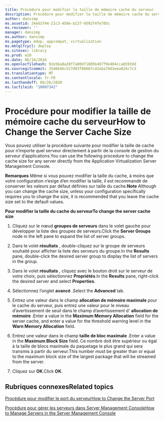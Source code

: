 ```yaml
---
title: Procédure pour modifier la taille de mémoire cache du serveur
description: Procédure pour modifier la taille de mémoire cache du serveur
author: dansimp
ms.assetid: 24e63744-21c3-458e-b137-9592f4fe785c
ms.reviewer: ''
manager: dansimp
ms.author: dansimp
ms.pagetype: mdop, appcompat, virtualization
ms.mktglfcycl: deploy
ms.sitesec: library
ms.prod: w10
ms.date: 06/16/2016
ms.openlocfilehash: 92e56a8a28f7a00d71805b497f9e404cca65919d
ms.sourcegitcommit: 354664bc527d93f80687cd2eba70d1eea024c7c3
ms.translationtype: MT
ms.contentlocale: fr-FR
ms.lasthandoff: 06/26/2020
ms.locfileid: "10807342"
---
```

# <span data-ttu-id="c65a8-103">Procédure pour modifier la taille de mémoire cache du serveur</span><span class="sxs-lookup"><span data-stu-id="c65a8-103">How to Change the Server Cache Size</span></span>


<span data-ttu-id="c65a8-104">Vous pouvez utiliser la procédure suivante pour modifier la taille de cache pour n’importe quel serveur directement à partir de la console de gestion du serveur d’applications.</span><span class="sxs-lookup"><span data-stu-id="c65a8-104">You can use the following procedure to change the cache size for any server directly from the Application Virtualization Server Management Console.</span></span>

<span data-ttu-id="c65a8-105">**Remarques**  Même si vous pouvez modifier la taille du cache, à moins que votre configuration n’exige d’en modifier la taille, il est recommandé de conserver les valeurs par défaut définies sur taille du cache.</span><span class="sxs-lookup"><span data-stu-id="c65a8-105">**Note** Although you can change the cache size, unless your configuration specifically requires you to change the size, it is recommended that you leave the cache size set to the default values.</span></span>

 

**<span data-ttu-id="c65a8-106">Pour modifier la taille du cache du serveur</span><span class="sxs-lookup"><span data-stu-id="c65a8-106">To change the server cache size</span></span>**

1.  <span data-ttu-id="c65a8-107">Cliquez sur le nœud **groupes de serveurs** dans le volet gauche pour développer la liste des groupes de serveurs.</span><span class="sxs-lookup"><span data-stu-id="c65a8-107">Click the **Server Groups** node in the left pane to expand the list of server groups.</span></span>

2.  <span data-ttu-id="c65a8-108">Dans le volet **résultats** , double-cliquez sur le groupe de serveurs souhaité pour afficher la liste des serveurs du groupe.</span><span class="sxs-lookup"><span data-stu-id="c65a8-108">In the **Results** pane, double-click the desired server group to display the list of servers in the group.</span></span>

3.  <span data-ttu-id="c65a8-109">Dans le volet **résultats** , cliquez avec le bouton droit sur le serveur de votre choix, puis sélectionnez **Propriétés**.</span><span class="sxs-lookup"><span data-stu-id="c65a8-109">In the **Results** pane, right-click the desired server and select **Properties**.</span></span>

4.  <span data-ttu-id="c65a8-110">Sélectionnez l’onglet **avancé** .</span><span class="sxs-lookup"><span data-stu-id="c65a8-110">Select the **Advanced** tab.</span></span>

5.  <span data-ttu-id="c65a8-111">Entrez une valeur dans le champ **allocation de mémoire maximale** pour le cache du serveur, puis entrez une valeur pour le niveau d’avertissement de seuil dans le champ d’avertissement d' **allocation de mémoire** .</span><span class="sxs-lookup"><span data-stu-id="c65a8-111">Enter a value in the **Maximum Memory Allocation** field for the server cache, and enter a value for the threshold warning level in the **Warn Memory Allocation** field.</span></span>

6.  <span data-ttu-id="c65a8-112">Entrez une valeur dans le champ **taille de bloc maximale** .</span><span class="sxs-lookup"><span data-stu-id="c65a8-112">Enter a value in the **Maximum Block Size** field.</span></span> <span data-ttu-id="c65a8-113">Ce nombre doit être supérieur ou égal à la taille de blocs maximale du paquetage le plus grand qui sera transmis à partir du serveur.</span><span class="sxs-lookup"><span data-stu-id="c65a8-113">This number must be greater than or equal to the maximum block size of the largest package that will be streamed from the server.</span></span>

7.  <span data-ttu-id="c65a8-114">Cliquez sur **OK**.</span><span class="sxs-lookup"><span data-stu-id="c65a8-114">Click **OK**.</span></span>

## <span data-ttu-id="c65a8-115">Rubriques connexes</span><span class="sxs-lookup"><span data-stu-id="c65a8-115">Related topics</span></span>


[<span data-ttu-id="c65a8-116">Procédure pour modifier le port du serveur</span><span class="sxs-lookup"><span data-stu-id="c65a8-116">How to Change the Server Port</span></span>](how-to-change-the-server-port.md)

[<span data-ttu-id="c65a8-117">Procédure pour gérer les serveurs dans Server Management Console</span><span class="sxs-lookup"><span data-stu-id="c65a8-117">How to Manage Servers in the Server Management Console</span></span>](how-to-manage-servers-in-the-server-management-console.md)

 

 





